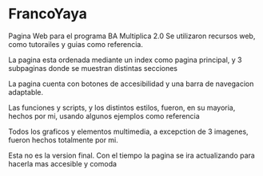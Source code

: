 
# FrancoYaya

Pagina Web para el programa BA Multiplica 2.0
Se utilizaron recursos web, como tutorailes y guias como referencia.

La pagina esta ordenada mediante un index como pagina principal, y 3 subpaginas donde se muestran distintas secciones

La pagina cuenta con botones de accesibilidad y una barra de navegacion adaptable.

Las funciones y scripts, y los distintos estilos, fueron, en su mayoria, hechos por mi, usando algunos ejemplos como referencia

Todos los graficos y elementos multimedia, a excepction de 3 imagenes, fueron hechos totalmente por mi.

Esta no es la version final. Con el tiempo la pagina se ira actualizando para hacerla mas accesible y comoda